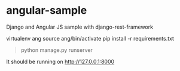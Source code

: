 angular-sample
==============

Django and Angular JS sample with django-rest-framework


virtualenv ang 
source ang/bin/activate 
pip install -r requirements.txt 

>python manage.py runserver

It should be running on http://127.0.0.1:8000